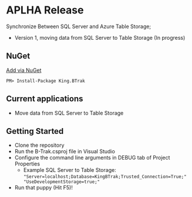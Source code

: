 APLHA Release
===========

Synchronize Between SQL Server and Azure Table Storage;
+ Version 1, moving data from SQL Server to Table Storage (In progress)

## NuGet
[Add via NuGet](https://www.nuget.org/packages/King.BTrak)
```
PM> Install-Package King.BTrak
```

## Current applications
* Move data from SQL Server to Table Storage

## Getting Started
* Clone the repository
* Run the B-Trak.csproj file in Visual Studio
* Configure the command line arguments in DEBUG tab of Project Properties
  * Example SQL Server to Table Storage: <code>"Server=localhost;Database=KingBTrak;Trusted_Connection=True;" "UseDevelopmentStorage=true;"</code>
* Run that puppy (Hit F5)!